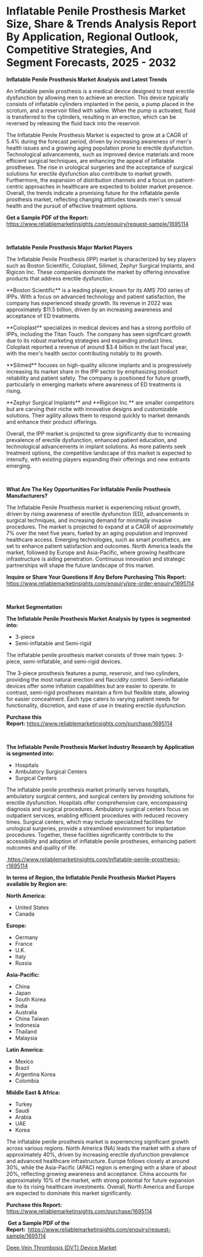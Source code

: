<p><h1>Inflatable Penile Prosthesis Market Size, Share & Trends Analysis Report By Application, Regional Outlook, Competitive Strategies, And Segment Forecasts, 2025 - 2032</h1></p><p><strong>Inflatable Penile Prosthesis Market Analysis and Latest Trends</strong></p>
<p><p>An inflatable penile prosthesis is a medical device designed to treat erectile dysfunction by allowing men to achieve an erection. This device typically consists of inflatable cylinders implanted in the penis, a pump placed in the scrotum, and a reservoir filled with saline. When the pump is activated, fluid is transferred to the cylinders, resulting in an erection, which can be reversed by releasing the fluid back into the reservoir.</p><p>The Inflatable Penile Prosthesis Market is expected to grow at a CAGR of 5.4% during the forecast period, driven by increasing awareness of men's health issues and a growing aging population prone to erectile dysfunction. Technological advancements, such as improved device materials and more efficient surgical techniques, are enhancing the appeal of inflatable prostheses. The rise in urological surgeries and the acceptance of surgical solutions for erectile dysfunction also contribute to market growth. Furthermore, the expansion of distribution channels and a focus on patient-centric approaches in healthcare are expected to bolster market presence. Overall, the trends indicate a promising future for the inflatable penile prosthesis market, reflecting changing attitudes towards men's sexual health and the pursuit of effective treatment options.</p></p>
<p><strong>Get a Sample PDF of the Report:&nbsp;</strong> <a href="https://www.reliablemarketinsights.com/enquiry/request-sample/1695114?utm_campaign=2185&utm_medium=2&utm_source=Github&utm_content=ia&utm_term=25032025&utm_id=inflatable-penile-prosthesis">https://www.reliablemarketinsights.com/enquiry/request-sample/1695114</a></p>
<p>&nbsp;</p>
<p><strong>Inflatable Penile Prosthesis Major Market Players</strong></p>
<p><p>The Inflatable Penile Prosthesis (IPP) market is characterized by key players such as Boston Scientific, Coloplast, Silimed, Zephyr Surgical Implants, and Rigicon Inc. These companies dominate the market by offering innovative products that address erectile dysfunction.</p><p>**Boston Scientific** is a leading player, known for its AMS 700 series of IPPs. With a focus on advanced technology and patient satisfaction, the company has experienced steady growth. Its revenue in 2022 was approximately $11.5 billion, driven by an increasing awareness and acceptance of ED treatments.</p><p>**Coloplast** specializes in medical devices and has a strong portfolio of IPPs, including the Titan Touch. The company has seen significant growth due to its robust marketing strategies and expanding product lines. Coloplast reported a revenue of around $3.4 billion in the last fiscal year, with the men's health sector contributing notably to its growth.</p><p>**Silimed** focuses on high-quality silicone implants and is progressively increasing its market share in the IPP sector by emphasizing product reliability and patient safety. The company is positioned for future growth, particularly in emerging markets where awareness of ED treatments is rising.</p><p>**Zephyr Surgical Implants** and **Rigicon Inc.** are smaller competitors but are carving their niche with innovative designs and customizable solutions. Their agility allows them to respond quickly to market demands and enhance their product offerings.</p><p>Overall, the IPP market is projected to grow significantly due to increasing prevalence of erectile dysfunction, enhanced patient education, and technological advancements in implant solutions. As more patients seek treatment options, the competitive landscape of this market is expected to intensify, with existing players expanding their offerings and new entrants emerging.</p></p>
<p>&nbsp;</p>
<p><strong>What Are The Key Opportunities For Inflatable Penile Prosthesis Manufacturers?</strong></p>
<p><p>The Inflatable Penile Prosthesis market is experiencing robust growth, driven by rising awareness of erectile dysfunction (ED), advancements in surgical techniques, and increasing demand for minimally invasive procedures. The market is projected to expand at a CAGR of approximately 7% over the next five years, fueled by an aging population and improved healthcare access. Emerging technologies, such as smart prosthetics, are set to enhance patient satisfaction and outcomes. North America leads the market, followed by Europe and Asia-Pacific, where growing healthcare infrastructure is aiding penetration. Continuous innovation and strategic partnerships will shape the future landscape of this market.</p></p>
<p><strong>Inquire or Share Your Questions If Any Before Purchasing This Report:</strong> <a href="https://www.reliablemarketinsights.com/enquiry/pre-order-enquiry/1695114?utm_campaign=2185&utm_medium=2&utm_source=Github&utm_content=ia&utm_term=25032025&utm_id=inflatable-penile-prosthesis">https://www.reliablemarketinsights.com/enquiry/pre-order-enquiry/1695114</a></p>
<p>&nbsp;</p>
<p><strong>Market Segmentation</strong></p>
<p><strong>The Inflatable Penile Prosthesis Market Analysis by types is segmented into:</strong></p>
<p><ul><li>3-piece</li><li>Semi-inflatable and Semi-rigid</li></ul></p>
<p><p>The inflatable penile prosthesis market consists of three main types: 3-piece, semi-inflatable, and semi-rigid devices. </p><p>The 3-piece prosthesis features a pump, reservoir, and two cylinders, providing the most natural erection and flaccidity control. Semi-inflatable devices offer some inflation capabilities but are easier to operate. In contrast, semi-rigid prostheses maintain a firm but flexible state, allowing for easier concealment. Each type caters to varying patient needs for functionality, discretion, and ease of use in treating erectile dysfunction.</p></p>
<p><strong>Purchase this Report:&nbsp;</strong><a href="https://www.reliablemarketinsights.com/purchase/1695114?utm_campaign=2185&utm_medium=2&utm_source=Github&utm_content=ia&utm_term=25032025&utm_id=inflatable-penile-prosthesis">https://www.reliablemarketinsights.com/purchase/1695114</a></p>
<p>&nbsp;</p>
<p><strong>The Inflatable Penile Prosthesis Market Industry Research by Application is segmented into:</strong></p>
<p><ul><li>Hospitals</li><li>Ambulatory Surgical Centers</li><li>Surgical Centers</li></ul></p>
<p><p>The inflatable penile prosthesis market primarily serves hospitals, ambulatory surgical centers, and surgical centers by providing solutions for erectile dysfunction. Hospitals offer comprehensive care, encompassing diagnosis and surgical procedures. Ambulatory surgical centers focus on outpatient services, enabling efficient procedures with reduced recovery times. Surgical centers, which may include specialized facilities for urological surgeries, provide a streamlined environment for implantation procedures. Together, these facilities significantly contribute to the accessibility and adoption of inflatable penile prostheses, enhancing patient outcomes and quality of life.</p></p>
<p><a href="https://www.reliablemarketinsights.com/inflatable-penile-prosthesis-r1695114?utm_campaign=2185&utm_medium=2&utm_source=Github&utm_content=ia&utm_term=25032025&utm_id=inflatable-penile-prosthesis">&nbsp;https://www.reliablemarketinsights.com/inflatable-penile-prosthesis-r1695114</a></p>
<p><strong>In terms of Region, the Inflatable Penile Prosthesis Market Players available by Region are:</strong></p>
<p>
    <p> <strong> North America: </strong>
        <ul>
            <li>United States</li>
            <li>Canada</li>
        </ul>
        </p> 
    <p> <strong> Europe: </strong>
        <ul>
            <li>Germany</li>
            <li>France</li>
            <li>U.K.</li>
            <li>Italy</li>
            <li>Russia</li>
        </ul>
        </p> 
    <p> <strong> Asia-Pacific: </strong>
        <ul>
            <li>China</li>
            <li>Japan</li>
            <li>South Korea</li>
            <li>India</li>
            <li>Australia</li>
            <li>China Taiwan</li>
            <li>Indonesia</li>
            <li>Thailand</li>
            <li>Malaysia</li>
        </ul>
        </p> 
    <p> <strong> Latin America: </strong>
        <ul>
            <li>Mexico</li>
            <li>Brazil</li>
            <li>Argentina Korea</li>
            <li>Colombia</li>
        </ul>
        </p> 
    <p> <strong> Middle East & Africa: </strong>
        <ul>
            <li>Turkey</li>
            <li>Saudi</li>
            <li>Arabia</li>
            <li>UAE</li>
            <li>Korea</li>
        </ul>
    </p>
    </p>
<p><p>The inflatable penile prosthesis market is experiencing significant growth across various regions. North America (NA) leads the market with a share of approximately 40%, driven by increasing erectile dysfunction prevalence and advanced healthcare infrastructure. Europe follows closely at around 30%, while the Asia-Pacific (APAC) region is emerging with a share of about 20%, reflecting growing awareness and acceptance. China accounts for approximately 10% of the market, with strong potential for future expansion due to its rising healthcare investments. Overall, North America and Europe are expected to dominate this market significantly.</p></p>
<p><strong>Purchase this Report: </strong><a href="https://www.reliablemarketinsights.com/purchase/1695114?utm_campaign=2185&utm_medium=2&utm_source=Github&utm_content=ia&utm_term=25032025&utm_id=inflatable-penile-prosthesis">https://www.reliablemarketinsights.com/purchase/1695114</a></p>
<p>&nbsp;<strong>Get a Sample PDF of the Report:&nbsp;&nbsp;</strong><a href="https://www.reliablemarketinsights.com/enquiry/request-sample/1695114?utm_campaign=2185&utm_medium=2&utm_source=Github&utm_content=ia&utm_term=25032025&utm_id=inflatable-penile-prosthesis">https://www.reliablemarketinsights.com/enquiry/request-sample/1695114</a></p>
<p><strong></strong></p>
<p><p><a href="https://github.com/luckyshygirl/Market-Research-Report-List-7/blob/main/deep-vein-thrombosis-dvt-device-market.md?utm_campaign=2185&utm_medium=2&utm_source=Github&utm_content=ia&utm_term=25032025&utm_id=inflatable-penile-prosthesis">Deep Vein Thrombosis (DVT) Device Market</a></p></p>